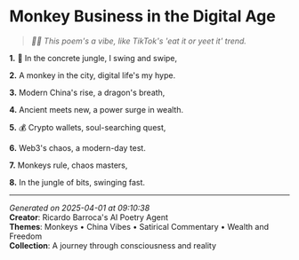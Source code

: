 # Monkey Business in the Digital Age

> *🐒🥝 This poem's a vibe, like TikTok's 'eat it or yeet it' trend.*

**1.** 🐒 In the concrete jungle, I swing and swipe,


**2.** A monkey in the city, digital life's my hype.


**3.** Modern China's rise, a dragon's breath,


**4.** Ancient meets new, a power surge in wealth.


**5.** 💰 Crypto wallets, soul-searching quest,


**6.** Web3's chaos, a modern-day test.


**7.** Monkeys rule, chaos masters,


**8.** In the jungle of bits, swinging fast.



---

*Generated on 2025-04-01 at 09:10:38*  
**Creator**: Ricardo Barroca's AI Poetry Agent  
**Themes**: Monkeys • China Vibes • Satirical Commentary • Wealth and Freedom  
**Collection**: A journey through consciousness and reality